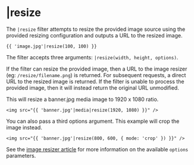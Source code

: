 # |resize

The `|resize` filter attempts to resize the provided image source using the provided resizing configuration and outputs a URL to the resized image.

```twig
{{ 'image.jpg'|resize(100, 100) }}
```

The filter accepts three arguments: `|resize(width, height, options)`.

If the filter can resize the provided image, then a URL to the image resizer (eg: `/resize/filename.png`) is returned. For subsequent requests, a direct URL to the resized image is returned. If the filter is unable to process the provided image, then it will instead return the original URL unmodified.

This will resize a banner.jpg media image to 1920 x 1080 ratio.

```twig
<img src="{{ 'banner.jpg'|media|resize(1920, 1080) }}" />
```

You can also pass a third options argument. This example will crop the image instead.

```twig
<img src="{{ 'banner.jpg'|resize(800, 600, { mode: 'crop' }) }}" />
```

See the [image resizer article](../../extend/services/resizer.md) for more information on the available `options` parameters.
